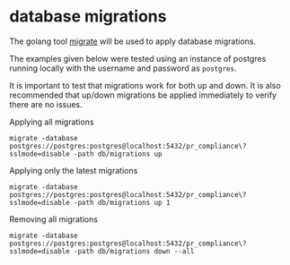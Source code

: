 # database migrations

The golang tool [migrate](https://github.com/golang-migrate/migrate) will be used to apply database migrations.

The examples given below were tested using an instance of postgres running locally with the username and password as `postgres`.

It is important to test that migrations work for both up and down. It is also recommended that up/down migrations be applied immediately to verify there are no issues.

Applying all migrations 
```
migrate -database postgres://postgres:postgres@localhost:5432/pr_compliance\?sslmode=disable -path db/migrations up
```

Applying only the latest migrations
```
migrate -database postgres://postgres:postgres@localhost:5432/pr_compliance\?sslmode=disable -path db/migrations up 1
```

Removing all migrations 
```
migrate -database postgres://postgres:postgres@localhost:5432/pr_compliance\?sslmode=disable -path db/migrations down --all
```